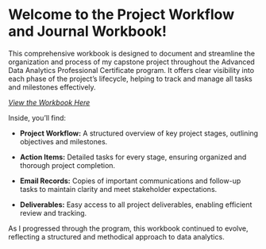 # Welcome to the Project Workflow and Journal Workbook!

This comprehensive workbook is designed to document and streamline the organization and process of my capstone project throughout the Advanced Data Analytics Professional Certificate program. It offers clear visibility into each phase of the project’s lifecycle, helping to track and manage all tasks and milestones effectively.

[*View the Workbook Here*](https://1drv.ms/x/c/7fc1e21a85c52ea2/IQNiqQp9pzOyT6zVobKqBKDHAcpPicaKagxmED5eZVk244A?em=2&wdAllowInteractivity=False&ActiveCell='Welcome'!A1&wdHideGridlines=True&wdHideHeaders=True&wdDownloadButton=True&wdInConfigurator=True&wdInConfigurator=True)

Inside, you’ll find:

* **Project Workflow:** A structured overview of key project stages, outlining objectives and milestones.

* **Action Items:** Detailed tasks for every stage, ensuring organized and thorough project completion.

* **Email Records:** Copies of important communications and follow-up tasks to maintain clarity and meet stakeholder expectations.

* **Deliverables:** Easy access to all project deliverables, enabling efficient review and tracking.

As I progressed through the program, this workbook continued to evolve, reflecting a structured and methodical approach to data analytics.
